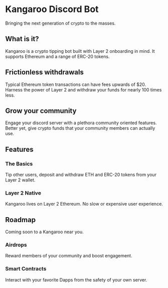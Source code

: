 # Kangaroo Discord Bot
Bringing the next generation of crypto to the masses.

## What is it?
Kangaroo is a crypto tipping bot built with Layer 2 onboarding in mind. It
supports Ethereum and a range of ERC-20 tokens.

## Frictionless withdrawals
Typical Ethereum token transactions can have fees upwards of $20. Harness the
power of Layer 2 and withdraw your funds for nearly 100 times less.

## Grow your community
Engage your discord server with a plethora community oriented features. Better
yet, give crypto funds that your community members can actually use.

## Features

### The Basics
Tip other users, deposit and withdraw ETH and ERC-20 tokens from your Layer 2
wallet.

### Layer 2 Native
Kangaroo lives on Layer 2 Ethereum. No slow or expensive user experience.

## Roadmap
Coming soon to a Kangaroo near you.

### Airdrops
Reward members of your community and boost engagement.

### Smart Contracts
Interact with your favorite Dapps from the safety of your own server.

